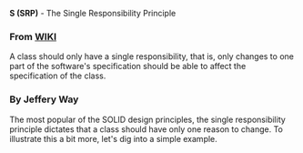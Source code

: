 **S (SRP)**  - The Single Responsibility Principle

### From [WIKI](https://en.wikipedia.org/wiki/SOLID)
A class should only have a single responsibility, that is, only changes to one part of the software's specification should be able to affect the specification of the class.
### By Jeffery Way
The most popular of the SOLID design principles, the single responsibility principle dictates that a class should have only one reason to change. To illustrate this a bit more, let's dig into a simple example.